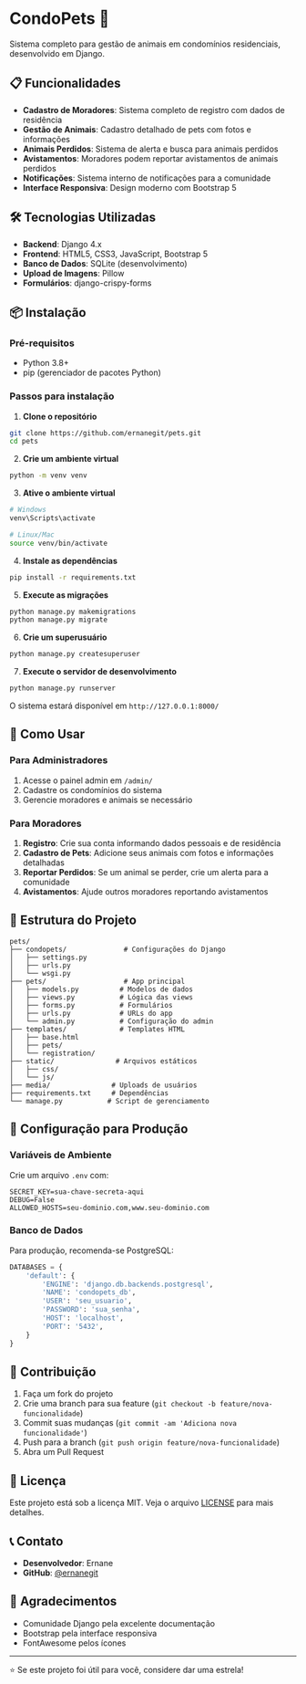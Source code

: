 # CondoPets 🐾

Sistema completo para gestão de animais em condomínios residenciais, desenvolvido em Django.

## 📋 Funcionalidades

- **Cadastro de Moradores**: Sistema completo de registro com dados de residência
- **Gestão de Animais**: Cadastro detalhado de pets com fotos e informações
- **Animais Perdidos**: Sistema de alerta e busca para animais perdidos
- **Avistamentos**: Moradores podem reportar avistamentos de animais perdidos
- **Notificações**: Sistema interno de notificações para a comunidade
- **Interface Responsiva**: Design moderno com Bootstrap 5

## 🛠️ Tecnologias Utilizadas

- **Backend**: Django 4.x
- **Frontend**: HTML5, CSS3, JavaScript, Bootstrap 5
- **Banco de Dados**: SQLite (desenvolvimento)
- **Upload de Imagens**: Pillow
- **Formulários**: django-crispy-forms

## 📦 Instalação

### Pré-requisitos
- Python 3.8+
- pip (gerenciador de pacotes Python)

### Passos para instalação

1. **Clone o repositório**
```bash
git clone https://github.com/ernanegit/pets.git
cd pets
```

2. **Crie um ambiente virtual**
```bash
python -m venv venv
```

3. **Ative o ambiente virtual**
```bash
# Windows
venv\Scripts\activate

# Linux/Mac
source venv/bin/activate
```

4. **Instale as dependências**
```bash
pip install -r requirements.txt
```

5. **Execute as migrações**
```bash
python manage.py makemigrations
python manage.py migrate
```

6. **Crie um superusuário**
```bash
python manage.py createsuperuser
```

7. **Execute o servidor de desenvolvimento**
```bash
python manage.py runserver
```

O sistema estará disponível em `http://127.0.0.1:8000/`

## 🎯 Como Usar

### Para Administradores
1. Acesse o painel admin em `/admin/`
2. Cadastre os condomínios do sistema
3. Gerencie moradores e animais se necessário

### Para Moradores
1. **Registro**: Crie sua conta informando dados pessoais e de residência
2. **Cadastro de Pets**: Adicione seus animais com fotos e informações detalhadas
3. **Reportar Perdidos**: Se um animal se perder, crie um alerta para a comunidade
4. **Avistamentos**: Ajude outros moradores reportando avistamentos

## 📁 Estrutura do Projeto

```
pets/
├── condopets/              # Configurações do Django
│   ├── settings.py
│   ├── urls.py
│   └── wsgi.py
├── pets/                   # App principal
│   ├── models.py          # Modelos de dados
│   ├── views.py           # Lógica das views
│   ├── forms.py           # Formulários
│   ├── urls.py            # URLs do app
│   └── admin.py           # Configuração do admin
├── templates/             # Templates HTML
│   ├── base.html
│   ├── pets/
│   └── registration/
├── static/               # Arquivos estáticos
│   ├── css/
│   └── js/
├── media/               # Uploads de usuários
├── requirements.txt     # Dependências
└── manage.py           # Script de gerenciamento
```

## 🔧 Configuração para Produção

### Variáveis de Ambiente
Crie um arquivo `.env` com:
```
SECRET_KEY=sua-chave-secreta-aqui
DEBUG=False
ALLOWED_HOSTS=seu-dominio.com,www.seu-dominio.com
```

### Banco de Dados
Para produção, recomenda-se PostgreSQL:
```python
DATABASES = {
    'default': {
        'ENGINE': 'django.db.backends.postgresql',
        'NAME': 'condopets_db',
        'USER': 'seu_usuario',
        'PASSWORD': 'sua_senha',
        'HOST': 'localhost',
        'PORT': '5432',
    }
}
```

## 🤝 Contribuição

1. Faça um fork do projeto
2. Crie uma branch para sua feature (`git checkout -b feature/nova-funcionalidade`)
3. Commit suas mudanças (`git commit -am 'Adiciona nova funcionalidade'`)
4. Push para a branch (`git push origin feature/nova-funcionalidade`)
5. Abra um Pull Request

## 📄 Licença

Este projeto está sob a licença MIT. Veja o arquivo [LICENSE](LICENSE) para mais detalhes.

## 📞 Contato

- **Desenvolvedor**: Ernane
- **GitHub**: [@ernanegit](https://github.com/ernanegit)

## 🎉 Agradecimentos

- Comunidade Django pela excelente documentação
- Bootstrap pela interface responsiva
- FontAwesome pelos ícones

---

⭐ Se este projeto foi útil para você, considere dar uma estrela!